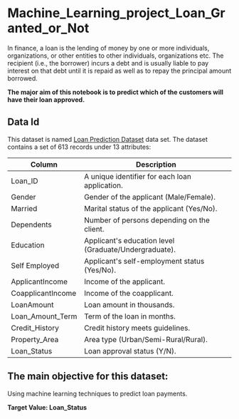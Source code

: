 # Machine_Learning_project_Loan_Granted_or_Not
In finance, a loan is the lending of money by one or more individuals, organizations, or other entities to other individuals, organizations etc. The recipient (i.e., the borrower) incurs a debt and is usually liable to pay interest on that debt until it is repaid as well as to repay the principal amount borrowed. 

**The major aim of this notebook is to predict which of the customers will have their loan approved.**

## Data Id
This dataset is named [Loan Prediction Dataset](https://www.kaggle.com/datasets/altruistdelhite04/loan-prediction-problem-dataset) data set. The dataset contains a set of 613 records under 13 attributes:

| Column             | Description                                       |
|--------------------|---------------------------------------------------|
| Loan_ID            | A unique identifier for each loan application.    |
| Gender             | Gender of the applicant (Male/Female).           |
| Married            | Marital status of the applicant (Yes/No).        |
| Dependents         | Number of persons depending on the client.       |
| Education          | Applicant's education level (Graduate/Undergraduate). |
| Self Employed      | Applicant's self-employment status (Yes/No).     |
| ApplicantIncome    | Income of the applicant.                         |
| CoapplicantIncome  | Income of the coapplicant.                       |
| LoanAmount         | Loan amount in thousands.                        |
| Loan_Amount_Term   | Term of the loan in months.                      |
| Credit_History     | Credit history meets guidelines.                 |
| Property_Area      | Area type (Urban/Semi-Rural/Rural).              |
| Loan_Status        | Loan approval status (Y/N).                      |

## The main objective for this dataset:
Using machine learning techniques to predict loan payments.

<summary><b>Target Value: Loan_Status</b></summary>
